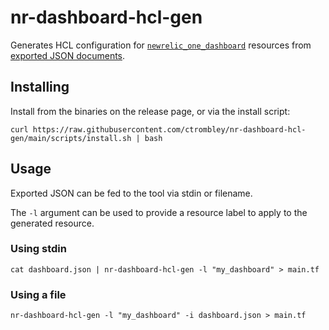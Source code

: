 # nr-dashboard-hcl-gen

Generates HCL configuration for [`newrelic_one_dashboard`](https://registry.terraform.io/providers/newrelic/newrelic/latest/docs/resources/one_dashboard) resources from [exported JSON documents](https://docs.newrelic.com/docs/query-your-data/explore-query-data/dashboards/manage-your-dashboard/#dash-json).

## Installing

Install from the binaries on the release page, or via the install script:

```
curl https://raw.githubusercontent.com/ctrombley/nr-dashboard-hcl-gen/main/scripts/install.sh | bash
```

## Usage

Exported JSON can be fed to the tool via stdin or filename.

The `-l` argument can be used to provide a resource label to apply to the generated resource.

### Using stdin

```
cat dashboard.json | nr-dashboard-hcl-gen -l "my_dashboard" > main.tf
```

### Using a file

```
nr-dashboard-hcl-gen -l "my_dashboard" -i dashboard.json > main.tf
```
